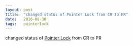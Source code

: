 ```yaml
---
layout: post
title:  "changed status of Pointer Lock from CR to PR"
date:   2016-08-30
tags:   pointerlock
---
```


changed status of [Pointer Lock](/spec/pointerlock) from CR to PR

